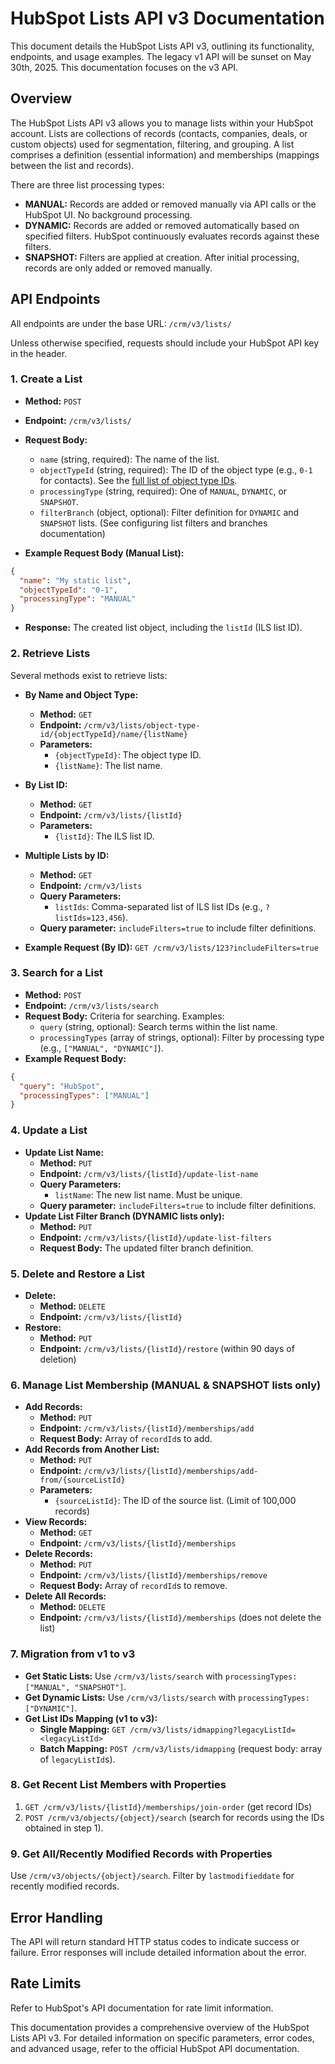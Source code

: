 # HubSpot Lists API v3 Documentation

This document details the HubSpot Lists API v3, outlining its functionality, endpoints, and usage examples.  The legacy v1 API will be sunset on May 30th, 2025.  This documentation focuses on the v3 API.

## Overview

The HubSpot Lists API v3 allows you to manage lists within your HubSpot account. Lists are collections of records (contacts, companies, deals, or custom objects) used for segmentation, filtering, and grouping.  A list comprises a definition (essential information) and memberships (mappings between the list and records).

There are three list processing types:

* **MANUAL:** Records are added or removed manually via API calls or the HubSpot UI. No background processing.
* **DYNAMIC:**  Records are added or removed automatically based on specified filters.  HubSpot continuously evaluates records against these filters.
* **SNAPSHOT:** Filters are applied at creation.  After initial processing, records are only added or removed manually.


## API Endpoints

All endpoints are under the base URL: `/crm/v3/lists/`

Unless otherwise specified, requests should include your HubSpot API key in the header.

### 1. Create a List

* **Method:** `POST`
* **Endpoint:** `/crm/v3/lists/`
* **Request Body:**
    * `name` (string, required): The name of the list.
    * `objectTypeId` (string, required): The ID of the object type (e.g., `0-1` for contacts).  See the [full list of object type IDs](link_to_object_type_ids_if_available).
    * `processingType` (string, required):  One of `MANUAL`, `DYNAMIC`, or `SNAPSHOT`.
    * `filterBranch` (object, optional):  Filter definition for `DYNAMIC` and `SNAPSHOT` lists. (See configuring list filters and branches documentation)

* **Example Request Body (Manual List):**

```json
{
  "name": "My static list",
  "objectTypeId": "0-1",
  "processingType": "MANUAL"
}
```

* **Response:**  The created list object, including the `listId` (ILS list ID).


### 2. Retrieve Lists

Several methods exist to retrieve lists:

* **By Name and Object Type:**
    * **Method:** `GET`
    * **Endpoint:** `/crm/v3/lists/object-type-id/{objectTypeId}/name/{listName}`
    * **Parameters:**
        * `{objectTypeId}`:  The object type ID.
        * `{listName}`: The list name.
* **By List ID:**
    * **Method:** `GET`
    * **Endpoint:** `/crm/v3/lists/{listId}`
    * **Parameters:**
        * `{listId}`: The ILS list ID.
* **Multiple Lists by ID:**
    * **Method:** `GET`
    * **Endpoint:** `/crm/v3/lists`
    * **Query Parameters:**
        * `listIds`: Comma-separated list of ILS list IDs (e.g., `?listIds=123,456`).
    * **Query parameter:** `includeFilters=true` to include filter definitions.

* **Example Request (By ID):** `GET /crm/v3/lists/123?includeFilters=true`


### 3. Search for a List

* **Method:** `POST`
* **Endpoint:** `/crm/v3/lists/search`
* **Request Body:**  Criteria for searching.  Examples:
    * `query` (string, optional): Search terms within the list name.
    * `processingTypes` (array of strings, optional):  Filter by processing type (e.g., `["MANUAL", "DYNAMIC"]`).
* **Example Request Body:**

```json
{
  "query": "HubSpot",
  "processingTypes": ["MANUAL"]
}
```

### 4. Update a List

* **Update List Name:**
    * **Method:** `PUT`
    * **Endpoint:** `/crm/v3/lists/{listId}/update-list-name`
    * **Query Parameters:**
        * `listName`: The new list name.  Must be unique.
    * **Query parameter:** `includeFilters=true` to include filter definitions.
* **Update List Filter Branch (DYNAMIC lists only):**
    * **Method:** `PUT`
    * **Endpoint:** `/crm/v3/lists/{listId}/update-list-filters`
    * **Request Body:** The updated filter branch definition.


### 5. Delete and Restore a List

* **Delete:**
    * **Method:** `DELETE`
    * **Endpoint:** `/crm/v3/lists/{listId}`
* **Restore:**
    * **Method:** `PUT`
    * **Endpoint:** `/crm/v3/lists/{listId}/restore`  (within 90 days of deletion)


### 6. Manage List Membership (MANUAL & SNAPSHOT lists only)

* **Add Records:**
    * **Method:** `PUT`
    * **Endpoint:** `/crm/v3/lists/{listId}/memberships/add`
    * **Request Body:** Array of `recordId`s to add.
* **Add Records from Another List:**
    * **Method:** `PUT`
    * **Endpoint:** `/crm/v3/lists/{listId}/memberships/add-from/{sourceListId}`
    * **Parameters:**
        * `{sourceListId}`: The ID of the source list.  (Limit of 100,000 records)
* **View Records:**
    * **Method:** `GET`
    * **Endpoint:** `/crm/v3/lists/{listId}/memberships`
* **Delete Records:**
    * **Method:** `PUT`
    * **Endpoint:** `/crm/v3/lists/{listId}/memberships/remove`
    * **Request Body:** Array of `recordId`s to remove.
* **Delete All Records:**
    * **Method:** `DELETE`
    * **Endpoint:** `/crm/v3/lists/{listId}/memberships` (does not delete the list)


### 7. Migration from v1 to v3

* **Get Static Lists:** Use `/crm/v3/lists/search` with `processingTypes: ["MANUAL", "SNAPSHOT"]`.
* **Get Dynamic Lists:** Use `/crm/v3/lists/search` with `processingTypes: ["DYNAMIC"]`.
* **Get List IDs Mapping (v1 to v3):**
    * **Single Mapping:** `GET /crm/v3/lists/idmapping?legacyListId=<legacyListId>`
    * **Batch Mapping:** `POST /crm/v3/lists/idmapping` (request body: array of `legacyListId`s).


### 8. Get Recent List Members with Properties

1.  `GET /crm/v3/lists/{listId}/memberships/join-order` (get record IDs)
2.  `POST /crm/v3/objects/{object}/search` (search for records using the IDs obtained in step 1).


### 9. Get All/Recently Modified Records with Properties

Use `/crm/v3/objects/{object}/search`. Filter by `lastmodifieddate` for recently modified records.


## Error Handling

The API will return standard HTTP status codes to indicate success or failure.  Error responses will include detailed information about the error.


## Rate Limits

Refer to HubSpot's API documentation for rate limit information.


This documentation provides a comprehensive overview of the HubSpot Lists API v3. For detailed information on specific parameters, error codes, and advanced usage, refer to the official HubSpot API documentation.
